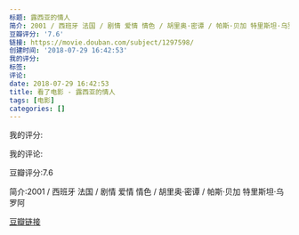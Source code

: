 ```yaml
---
标题: 露西亚的情人
简介: 2001 / 西班牙 法国 / 剧情 爱情 情色 / 胡里奥·密谭 / 帕斯·贝加 特里斯坦·乌罗阿
豆瓣评分: '7.6'
链接: https://movie.douban.com/subject/1297598/
创建时间: '2018-07-29 16:42:53'
我的评分:
标签:
评论:
date: 2018-07-29 16:42:53
title: 看了电影 - 露西亚的情人
tags: [电影]
categories: []
---
```


我的评分:

我的评论:

豆瓣评分:7.6

简介:2001 / 西班牙 法国 / 剧情 爱情 情色 / 胡里奥·密谭 / 帕斯·贝加 特里斯坦·乌罗阿

[豆瓣链接](https://movie.douban.com/subject/1297598/)

